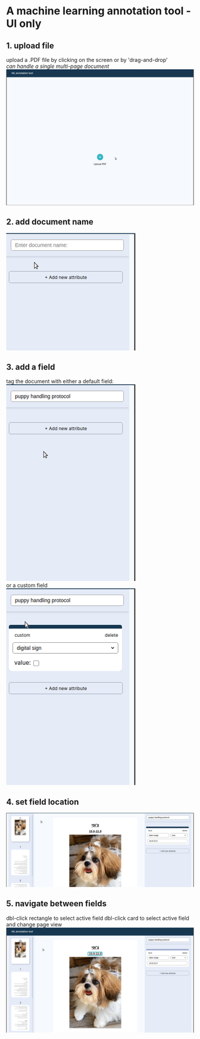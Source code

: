 # A machine learning annotation tool - UI only

## 1. upload file

upload a .PDF file by clicking on the screen or by 'drag-and-drop'
<br>
_can handle a single multi-page document_
<br>
![screen-gif](./docs/docs-upload.gif)

## 2. add document name

![screen-gif](./docs/docs-docname.gif)

## 3. add a field

tag the document with either a default field:
<br>
![screen-gif](./docs/docs-default-fields.gif)
<br>
or a custom field
<br>
![screen-gif](./docs/docs-custom-field.gif)

## 4. set field location

![screen-gif](./docs/docs-add-rect.gif)
<br>

## 5. navigate between fields

dbl-click rectangle to select active field
dbl-click card to select active field and change page view
![screen-gif](./docs/docs-navigate-fields.gif)
